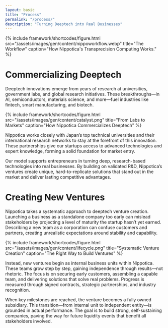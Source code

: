 ```yaml
---
layout: basic
title: "Process"
permalink: "/process/"
description: "Turning Deeptech into Real Businesses"
---
```




{% include framework/shortcodes/figure.html src="/assets/images/gen/content/nippoworkflow.webp" title="The Workflow" caption="How Nippotica's Transprecision Computing Works." %}

# Commercializing Deeptech

Deeptech innovations emerge from years of research at universities, government labs, and global research initiatives. These breakthroughs—in AI, semiconductors, materials science, and more—fuel industries like fintech, smart manufacturing, and biotech.

{% include framework/shortcodes/figure.html src="/assets/images/gen/content/catalyst.png" title="From Labs to Markets" caption="How Nippotica Commercializes Deeptech" %}

Nippotica works closely with Japan’s top technical universities and their international research networks to stay at the forefront of this innovation. These partnerships give our startups access to advanced technologies and expert knowledge, forming a solid foundation for market entry.

Our model supports entrepreneurs in turning deep, research-based technologies into real businesses. By building on validated R&D, Nippotica’s ventures create unique, hard-to-replicate solutions that stand out in the market and deliver lasting competitive advantages.


# Creating New Ventures

Nippotica takes a systematic approach to deeptech venture creation. Launching a business as a standalone company too early can mislead stakeholders by projecting a level of maturity the startup hasn’t yet earned. Describing a new team as a corporation can confuse customers and partners, creating unrealistic expectations around stability and capability.

{% include framework/shortcodes/figure.html src="/assets/images/gen/content/lifecycle.png" title="Systematic Venture Creation" caption="The Right Way to Build Ventures" %}

Instead, new ventures begin as internal business units within Nippotica. These teams grow step by step, gaining independence through results—not rhetoric. The focus is on securing early customers, assembling a capable team, and delivering solutions that solve real problems. Progress is measured through signed contracts, strategic partnerships, and industry recognition.

When key milestones are reached, the venture becomes a fully owned subsidiary. This transition—from internal unit to independent entity—is grounded in actual performance. The goal is to build strong, self-sustaining companies, paving the way for future liquidity events that benefit all stakeholders involved.


